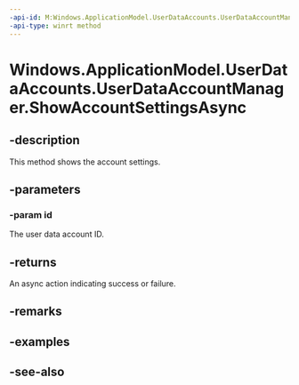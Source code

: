 ```yaml
---
-api-id: M:Windows.ApplicationModel.UserDataAccounts.UserDataAccountManager.ShowAccountSettingsAsync(System.String)
-api-type: winrt method
---
```


<!-- Method syntax
public Windows.Foundation.IAsyncAction ShowAccountSettingsAsync(System.String id)
-->

# Windows.ApplicationModel.UserDataAccounts.UserDataAccountManager.ShowAccountSettingsAsync

## -description
This method shows the account settings.

## -parameters
### -param id
The user data account ID.

## -returns
An async action indicating success or failure.

## -remarks

## -examples

## -see-also
